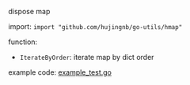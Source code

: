 dispose map

import: `import "github.com/hujingnb/go-utils/hmap"`

function:

* `IterateByOrder`: iterate map by dict order

example code: [example_test.go](./example_test.go)